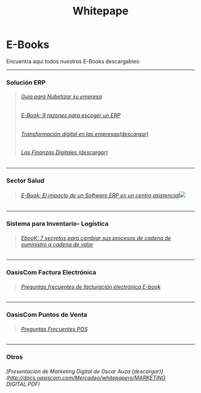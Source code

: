 ﻿---
layout: default
title: Whitepape
permalink: /Mercadeo/whitepapers
editable: si
---

# E-Books
 
Encuentra aquí todos nuestros E-Books descargables:

------------------------------------------------------

### Solución ERP 
>###### [Guía para Nubetizar su empresa](http://docs.oasiscom.com/Mercadeo/fichas/E-book_Guia_para_nubetizar_su_empresa.pdf)
>###### [E-Book: 9 razones para escoger un ERP](http://docs.oasiscom.com/Mercadeo/fichas/E-BOOK-9-razones-para-escoger-un-erp.pdf)
>###### [Transformación digital en las empresas(descargar)](http://docs.oasiscom.com/Mercadeo/whitepapers/Brochure_Transformacion_Digital_06062017_01.pdf)
>###### [Las Finanzas Digitales (descargar)](http://docs.oasiscom.com/Mercadeo/whitepapers/Las_finanzas_digitales.pdf)

---
### Sector Salud

>###### [E-Book: El impacto de un Software ERP en un centro asistencial](http://docs.oasiscom.com/Mercadeo/fichas/EBook-Salud-El-impacto-de-un-software-Erp-en-un-centro-asistencial.pdf)![](http://docs.oasiscom.com/Mercadeo/fichas/Gift_new100gif.gif)

---
### Sistema para Inventario- Logística

>###### [EbooK: 7 secretos para cambiar sus procesos de cadena de suministro a cadena de valor](http://docs.oasiscom.com/Mercadeo/fichas/E-book-logistica-7-secretos-para-cambiar-su-cadena-de-suministro-a-cadena-valor.pdf)

---
### OasisCom Factura Electrónica
>###### [Preguntas frecuentes de facturación electrónica E-book](http://docs.oasiscom.com/Mercadeo/fichas/Preguntas-Frecuentes-de-factura-Electronica.pdf)

----
### OasisCom Puntos de Venta
>###### [Preguntas Frecuentes POS](http://docs.oasiscom.com/Mercadeo/fichas/Preguntas_frecuentes_OasisCom-_POS.pdf)  

---
### Otros

###### [Presentación de Marketing Digital de Oscar Auza  (descargar)](http://docs.oasiscom.com/Mercadeo/whitepapers/MARKETING DIGITAL.PDF)

